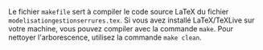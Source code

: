Le fichier `makefile` sert à compiler le code source LaTeX du fichier
`modelisationgestionserrures.tex`. Si vous avez installé LaTeX/TeXLive
sur votre machine, vous pouvez compiler avec la commande `make`.  Pour
nettoyer l'arborescence, utilisez la commande `make clean`.
